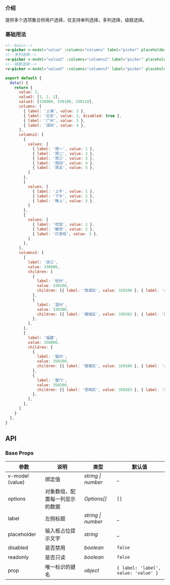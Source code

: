 ### 介绍

提供多个选项集合供用户选择，仅支持单列选择，多列选择，级联选择。

### 基础用法

```html
<!--basic-->
<v-picker v-model="value" :columns="columns" label="picker" placeholder="placeholder" clearable/>
<!--多列选择-->
<v-picker v-model="value2" :columns="columns2" label="picker" placeholder="placeholder" clearable/>
<!--级联选择-->
<v-picker v-model="value3" :columns="columns3" label="picker" placeholder="placeholder" clearable/>
```

```js
export default {
  data() {
    return {
      value: 3,
      value2: [1, 2, 1],
      value3: [330000, 330100, 330110],
      columns: [
        { label: '上海', value: 1 },
        { label: '北京', value: 2, disabled: true },
        { label: '广州', value: 3 },
        { label: '深圳', value: 4 },
      ],
      columns2: [
        {
          values: [
            { label: '周一', value: 1 },
            { label: '周二', value: 2 },
            { label: '周三', value: 3 },
            { label: '周四', value: 4 },
            { label: '周五', value: 5 },
          ]
        },
        {
          values: [
            { label: '上午', value: 1 },
            { label: '下午', value: 2 },
            { label: '晚上', value: 3 },
          ]
        },
        {
          values: [
            { label: '吃饭', value: 1 },
            { label: '睡觉', value: 2 },
            { label: '打游戏', value: 3 },
          ]
        },
      ],
      columns3: [
        {
          label: '浙江',
          value: 330000,
          children: [
            {
              label: '杭州',
              value: 330100,
              children: [{ label: '西湖区', value: 330106 }, { label: '余杭区', value: 330110 }],
            },
            {
              label: '温州',
              value: 330300,
              children: [{ label: '鹿城区', value: 330302 }, { label: '瓯海区', value: 330304 }],
            },
          ],
        },
        {
          label: '福建',
          value: 350000,
          children: [
            {
              label: '福州',
              value: 350100,
              children: [{ label: '鼓楼区', value: 320106 }, { label: '台江区', value: 350103 }],
            },
            {
              label: '厦门',
              value: 350200,
              children: [{ label: '思明区', value: 350203 }, { label: '海沧区', value: 350205 }],
            },
          ],
        },
      ]
    }
  },
}
```

## API

### Base Props

| 参数   | 说明           | 类型      | 默认值 |
| ------ | -------------- | --------- | ------ |
| v-model (value) | 绑定值 | _string \| number_  | _    |
| options | 对象数组，配置每一列显示的数据 | _Options[]_  | `[]`    |
| label   | 左侧标题   | _string \| number_  | _    |
| placeholder   | 输入框占位提示文字     | _string_  | _    |
| disabled     | 是否禁用     | _boolean_  | `false`    |
| readonly     | 是否只读     | _boolean_  | `false`    |
| prop | 唯一标识的键名 | _object_  | `{ label: 'label', value: 'value' }`    |
